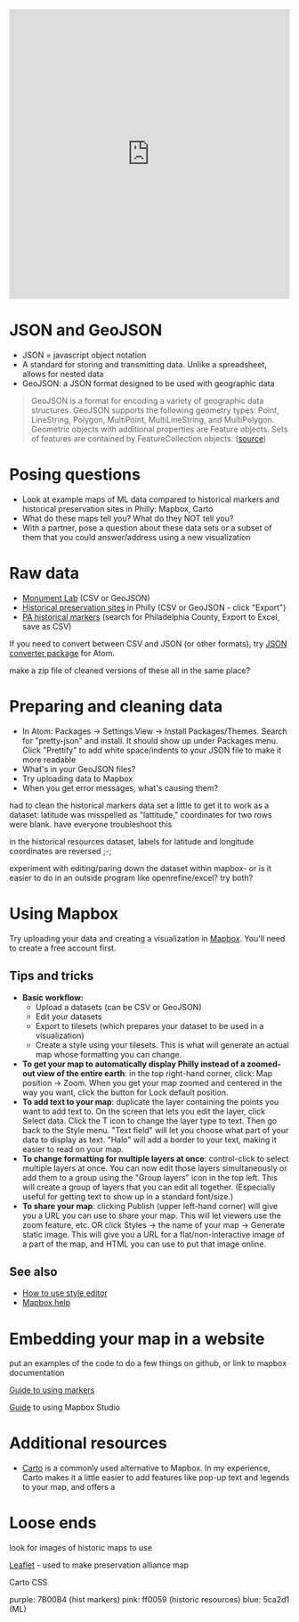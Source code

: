 <iframe width="100%" height="520" frameborder="0" src="https://ydshiroma.carto.com/viz/e2c8af22-d42f-11e6-8b92-0e233c30368f/embed_map" allowfullscreen webkitallowfullscreen mozallowfullscreen oallowfullscreen msallowfullscreen></iframe>

# JSON and GeoJSON

+ JSON = javascript object notation
+ A standard for storing and transmitting data. Unlike a spreadsheet, allows for nested data
+ GeoJSON: a JSON format designed to be used with geographic data

> GeoJSON is a format for encoding a variety of geographic data structures. GeoJSON supports the following geometry types: Point, LineString, Polygon, MultiPoint, MultiLineString, and MultiPolygon. Geometric objects with additional properties are Feature objects. Sets of features are contained by FeatureCollection objects. ([source](http://geojson.org/))

# Posing questions

+ Look at example maps of ML data compared to historical markers and historical preservation sites in Philly: Mapbox, Carto
+ What do these maps tell you? What do they NOT tell you?
+ With a partner, pose a question about these data sets or a subset of them that you could answer/address using a new visualization

# Raw data

+ [Monument Lab](https://www.opendataphilly.org/dataset/speculative-monuments-for-philadelphia) (CSV or GeoJSON)
+ [Historical preservation sites](http://www.preservationalliance.com/explore-philadelphia/) in Philly (CSV or GeoJSON - click "Export")
+ [PA historical markers](http://www.phmc.state.pa.us/apps/historical-markers.html) (search for Philadelphia County, Export to Excel, save as CSV)

If you need to convert between CSV and JSON (or other formats), try [JSON converter package](https://atom.io/packages/json-converter) for Atom.

make a zip file of cleaned versions of these all in the same place?

# Preparing and cleaning data

+ In Atom: Packages -> Settings View -> Install Packages/Themes. Search for "pretty-json" and install. It should show up under Packages menu. Click "Prettify" to add white space/indents to your JSON file to make it more readable
+ What's in your GeoJSON files?
+ Try uploading data to Mapbox
+ When you get error messages, what's causing them?

had to clean the historical markers data set a little to get it to work as a dataset: latitude was misspelled as "lattitude," coordinates for two rows were blank. have everyone troubleshoot this

in the historical resources dataset, labels for latitude and longitude coordinates are reversed ;-;

experiment with editing/paring down the dataset within mapbox- or is it easier to do in an outside program like openrefine/excel? try both?

# Using Mapbox

Try uploading your data and creating a visualization in [Mapbox](https://www.mapbox.com/). You'll need to create a free account first.

## Tips and tricks

+ **Basic workflow:**
  + Upload a datasets (can be CSV or GeoJSON)
  + Edit your datasets
  + Export to tilesets (which prepares your dataset to be used in a visualization)
  + Create a style using your tilesets. This is what will generate an actual map whose formatting you can change.
+ **To get your map to automatically display Philly instead of a zoomed-out view of the entire earth**: in the top right-hand corner, click: Map position -> Zoom. When you get your map zoomed and centered in the way you want, click the button for Lock default position.
+ **To add text to your map**: duplicate the layer containing the points you want to add text to. On the screen that lets you edit the layer, click Select data. Click the T icon to change the layer type to text. Then go back to the Style menu. "Text field" will let you choose what part of your data to display as text. "Halo" will add a border to your text, making it easier to read on your map.
+ **To change formatting for multiple layers at once**: control-click to select multiple layers at once. You can now edit those layers simultaneously or add them to a group using the "Group layers" icon in the top left. This will create a group of layers that you can edit all together. (Especially useful for getting text to show up in a standard font/size.)
+ **To share your map**: clicking Publish (upper left-hand corner) will give you a URL you can use to share your map. This will let viewers use the zoom feature, etc. OR click Styles -> the name of your map -> Generate static image. This will give you a URL for a flat/non-interactive image of a part of the map, and HTML you can use to put that image online.

## See also
+ [How to use style editor](https://www.mapbox.com/help/getting-started-mapbox-studio-2/)
+ [Mapbox help](https://www.mapbox.com/help/)


# Embedding your map in a website

put an examples of the code to do a few things on github, or link to mapbox documentation






[Guide to using markers](https://www.mapbox.com/help/markers/)




[Guide](https://www.mapbox.com/help/getting-started-mapbox-studio-1/) to using Mapbox Studio

# Additional resources
+ [Carto](https://carto.com/) is a commonly used alternative to Mapbox. In my experience, Carto makes it a little easier to add features like pop-up text and legends to your map, and offers a

# Loose ends

look for images of historic maps to use

[Leaflet](http://leafletjs.com/) - used to make preservation alliance map

Carto CSS


purple: 7B00B4 (hist markers)
pink: ff0059 (historic resources)
blue: 5ca2d1 (ML)
